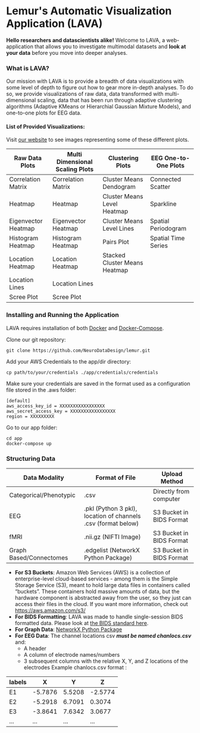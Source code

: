  # Lemur's Automatic Visualization Application (LAVA)

**Hello researchers and datascientists alike!** Welcome to LAVA, a web-application that allows you to investigate multimodal datasets and **look at your data** before you move into deeper analyses.

### What is LAVA?

Our mission with LAVA is to provide a breadth of data visualizations with some level of depth to figure out how to gear more in-depth analyses. To do so, we provide visualizations of raw data, data transformed with multi-dimensional scaling, data that has been run through adaptive clustering algorithms (Adaptive KMeans or Hierarchial Gaussian Mixture Models), and one-to-one plots for EEG data.

#### List of Provided Visualizations:

Visit [our website](https://neurodatadesign.github.io/lemur/) to see images representing some of these different plots.

| Raw Data Plots         | Multi Dimensional Scaling Plots        | Clustering Plots              | EEG One-to-One Plots |
| ---------------------- | -------------------------------------- | ----------------------------- | -------------------- |
| Correlation Matrix     | Correlation Matrix                     | Cluster Means Dendogram       | Connected Scatter    |
| Heatmap                | Heatmap                                | Cluster Means Level Heatmap   | Sparkline            |
| Eigenvector Heatmap    | Eigenvector Heatmap                    | Cluster Means Level Lines     | Spatial Periodogram  |
| Histogram Heatmap      | Histogram Heatmap                      | Pairs Plot                    | Spatial Time Series  |
| Location Heatmap       | Location Heatmap                       | Stacked Cluster Means Heatmap |                      |
| Location Lines         | Location Lines                         |                               |                      |
| Scree Plot             | Scree Plot                             |                               |                      |


### Installing and Running the Application

LAVA requires installation of both [Docker](https://docs.docker.com/install/) and [Docker-Compose](https://docs.docker.com/compose/install/).

Clone our git repository:

`git clone https://github.com/NeuroDataDesign/lemur.git`

Add your AWS Credentials to the app/dir directory:

`cp path/to/your/credentials ./app/credentials/credentials`

Make sure your credentials are saved in the format used as a configuration file stored in the .aws folder:

```
[default]
aws_access_key_id = XXXXXXXXXXXXXXXXX
aws_secret_access_key = XXXXXXXXXXXXXXXXX
region = XXXXXXXXX
```
Go to our app folder:

```
cd app
docker-compose up
```

### Structuring Data

| Data Modality            | Format of File                        | Upload Method            |
| ------------------------ | ------------------------------------- | ------------------------ |
| Categorical/Phenotypic   | .csv                                  | Directly from computer   |
| EEG                      | .pkl (Python 3 pkl), location of channels .csv (format below) | S3 Bucket in BIDS Format |
| fMRI                     | .nii.gz (NIFTI Image)                 | S3 Bucket in BIDS Format |
| Graph Based/Connectomes  | .edgelist (NetworkX Python Package)   | S3 Bucket in BIDS Format |

- **For S3 Buckets**: Amazon Web Services (AWS) is a collection of enterprise-level cloud-based services - among them is the Simple Storage Service (S3), meant to hold large data files in containers called “buckets”. These containers hold massive amounts of data, but the hardware component is abstracted away from the user, so they just can access their files in the cloud. If you want more information, check out https://aws.amazon.com/s3/
- **For BIDS Formatting**: LAVA was made to handle single-session BIDS formatted data. Please look at [the BIDS standard here](http://bids.neuroimaging.io/).
- **For Graph Data**: [NetworkX Python Package](https://networkx.github.io/documentation/networkx-1.9.1/overview.html)
- **For EEG Data**: The channel locations csv ***must be named chanlocs.csv*** and:
    - A header
    - A column of electrode names/numbers
    - 3 subsequent columns with the relative X, Y, and Z locations of the electrodes
Example chanlocs.csv format :

| labels | X        | Y        | Z        |
| ------ | -------- | -------- | -------- |
| E1     | -5.7876  | 5.5208   | -2.5774  |
| E2     | -5.2918  | 6.7091   | 0.3074   |
| E3     | -3.8641  | 7.6342   | 3.0677   |
| ...    | ...      | ...      | ...      |

